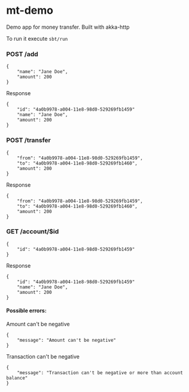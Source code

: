 # mt-demo

Demo app for money transfer. Built with akka-http

To run it execute `sbt/run` 

### POST /add
    {
        "name": "Jane Doe",
        "amount": 200
    }
    
Response
    
    {
        "id": "4a0b9978-a004-11e8-98d0-529269fb1459"
        "name": "Jane Doe",
        "amount": 200
    }
     

### POST /transfer
 
    {
        "from": "4a0b9978-a004-11e8-98d0-529269fb1459",
        "to": "4a0b9978-a004-11e8-98d0-529269fb1460",
        "amount": 200
    }
    
Response

    {
        "from": "4a0b9978-a004-11e8-98d0-529269fb1459",
        "to": "4a0b9978-a004-11e8-98d0-529269fb1460",
        "amount": 200
    }
    
### GET /account/$id

    {
        "id": "4a0b9978-a004-11e8-98d0-529269fb1459"
    }
    
Response

    {
        "id": "4a0b9978-a004-11e8-98d0-529269fb1459"
        "name": "Jane Doe",
        "amount": 200
    }
    
#### Possible errors:

Amount can't be negative

    {
        "message": "Amount can't be negative"
    }   
    
Transaction can't be negative

    {
        "message": "Transaction can't be negative or more than account balance"
    } 

 
 